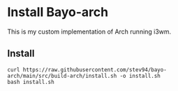 # Install Bayo-arch

This is my custom implementation of Arch running i3wm.

## Install

```console
curl https://raw.githubusercontent.com/stev94/bayo-arch/main/src/build-arch/install.sh -o install.sh
bash install.sh
```
